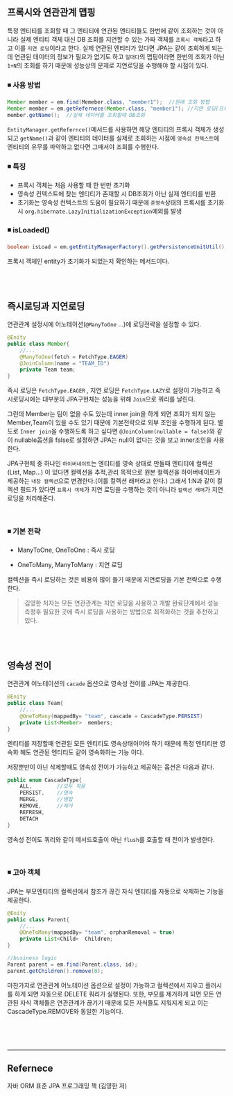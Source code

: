 ## 프록시와 연관관계 맵핑

특정 엔티티를 조회할 때 그 엔티티에 연관된 엔티티들도 한번에 같이 조회하는 것이 아니라 실제 엔티티 객체 대신 DB 조회를 지연할 수 있는 가짜 객체를 `프록시 객체`라고 하고 이를 `지연 로딩`이라고 한다. 실제 연관된 엔티티가 있다면 JPA는 같이 조회하게 되는데 연관된 데이터의 정보가 필요가 없기도 하고 `일대다`의 맵핑이라면 한번의 조회가 아닌 `1+N`의 조회를 하기 때문에 성능상의 문제로 지연로딩을 수행해야 할 시점이 있다.

### ◾ 사용 방법

```java
Member member = em.find(Memeber.class, "member1");  //원래 조회 방법
Member member = em.getRefernece(Member.class, "member1"); //지연 로딩(프록시 객체 생성)
member.getName();  //실제 데이터를 조회할때 DB조회
```

`EntityManager.getRefernce()`메서드를 사용하면 해당 엔티티의 프록시 객체가 생성 되고 `getName()`과 같이 엔티티의 데이터를 실제로 조회하는 시점에 `영속성 컨텍스트`에 엔티티의 유무를 파악하고 없다면 그때서야 조회를 수행한다.

### ◾ 특징

- 프록시 객체는 처음 사용할 때 한 번만 초기화
- 영속성 컨텍스트에 찾는 엔티티가 존재할 시 DB조회가 아닌 실제 엔티티를 반환
- 초기화는 영속성 컨텍스트의 도움이 필요하기 때문에 `준영속`상태의 프록시를 초기화 시 `org.hibernate.LazyInitializationException`예외를 발생

### ◾ isLoaded()

```java
boolean isLoad = em.getEntityManagerFactory().getPersistenceUnitUtil().isLoaded(entity);
```

프록시 객체인 entity가 초기화가 되었는지 확인하는 메서드이다.

<br><br>

## 즉시로딩과 지연로딩

연관관계 설정시에 어노테이션(`@ManyToOne` ...)에 로딩전략을 설정할 수 있다.

```java
@Enity
public class Member{
    //...
    @ManyToOne(fetch = FetchType.EAGER)
    @JoinColumn(name = "TEAM_ID")
    private Team team;
}
```

즉시 로딩은 `FetchType.EAGER` , 지연 로딩은 `FetchType.LAZY`로 설정이 가능하고 즉시로딩시에는 대부분의 JPA구현체는 성능을 위해 `Join`으로 쿼리를 날린다.

그런데 Member는 팀이 없을 수도 있는데 inner join을 하게 되면 조회가 되지 않는 Member,Team이 있을 수도 있기 때문에 기본전략으로 외부 조인을 수행하게 된다. 별도로 `Inner join`을 수행하도록 하고 싶다면 `@JoinColumn(nullable = false)`와 같이 nullable옵션을 false로 설정하면 JPA는 null이 없다는 것을 보고 inner조인을 사용한다.

JPA구현체 중 하나인 `하이버네이트`는 엔티티를 영속 상태로 만들때 엔티티에 컬렉션(List, Map...) 이 있다면 컬렉션을 추적,관리 목적으로 원본 컬렉션을 하이버네이트가 제공하는 `내장 컬렉션`으로 변경한다.(이를 컬렉션 래퍼라고 한다.) 그래서 1:N과 같이 컬렉션 필드가 있다면 `프록시 객체`가 지연 로딩을 수행하는 것이 아니라 `컬렉션 래퍼`가 지연 로딩을 처리해준다.

<br>

### ◾ 기본 전략

- ManyToOne, OneToOne : 즉시 로딩

- OneToMany, ManyToMany : 지연 로딩

컬렉션을 즉시 로딩하는 것은 비용이 많이 들기 때문에 지연로딩을 기본 전략으로 수행한다.

> 김영한 저자는 모든 연관관계는 지연 로딩을 사용하고 개발 완료단계에서 성능 측정후 필요한 곳에 즉시 로딩을 사용하는 방법으로 최적화하는 것을 추천하고 있다.

<br><br>

## 영속성 전이

연관관계 어노테이션의 `cacade` 옵션으로 영속성 전이를 JPA는 제공한다.

```java
@Enity
public class Team{
    //...
    @OneToMany(mappedBy= "team", cascade = CascadeType.PERSIST)
    private List<Member>  members;
}
```

엔티티를 저장할때 연관된 모든 엔티티도 영속상태이어야 하기 때문에 특정 엔티티만 영속화 해도 연관된 엔티티도 같이 영속화하는 기능 이다.

저장뿐만이 아닌 삭제할때도 영속성 전이가 가능하고 제공하는 옵션은 다음과 같다.

```java
public enum CascadeType{
    ALL,        //모두 적용
    PERSIST,    //영속
    MERGE,      //병합
    REMOVE,     //제거
    REFRESH,
    DETACH
}
```

영속성 전이도 쿼리와 같이 메서드호출이 아닌 `flush`를 호출할 때 전이가 발생한다.

<br>

### ◾ 고아 객체

JPA는 부모엔티티의 컬렉션에서 참조가 끊긴 자식 엔티티를 자동으로 삭제하는 기능을 제공한다.

```java
@Enity
public class Parent{
    //...
    @OneToMany(mappedBy= "team", orphanRemoval = true)
    private List<Child>  Children;
}

//business logic
Parent parent = em.find(Parent.class, id);
parent.getChildren().remove(0);
```

마찬가지로 연관관계 어노테이션 옵션으로 설정이 가능하고 컬렉션에서 지우고 플러시를 하게 되면 자동으로 DELETE 쿼리가 실행된다. 또한, 부모를 제거하게 되면 모든 연관된 자식 객체들은 연관관계가 끊기기 때문에 모든 자식들도 지워지게 되고 이는 CascadeType.REMOVE와 동일한 기능이다.

<br><br><br>

---

## Refernece

자바 ORM 표준 JPA 프로그래밍 책 (김영한 저)
